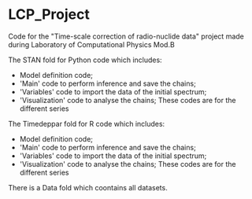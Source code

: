 # LCP_Project
Code for the "Time-scale correction of radio-nuclide data" project made during Laboratory of Computational Physics Mod.B

The STAN fold for Python code which includes:
- Model definition code;
- 'Main' code to perform inference and save the chains;
- 'Variables' code to import the data of the initial spectrum;
- 'Visualization' code to analyse the chains;
These codes are  for the different series 


The Timedeppar fold for R code which includes:
- Model definition code;
- 'Main' code to perform inference and save the chains;
- 'Variables' code to import the data of the initial spectrum;
- 'Visualization' code to analyse the chains;
These codes are  for the different series

There is a Data fold which coontains all datasets.
